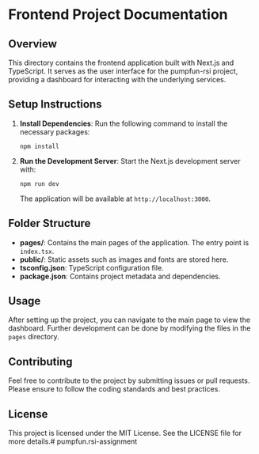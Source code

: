 # Frontend Project Documentation

## Overview
This directory contains the frontend application built with Next.js and TypeScript. It serves as the user interface for the pumpfun-rsi project, providing a dashboard for interacting with the underlying services.

## Setup Instructions
1. **Install Dependencies**: 
   Run the following command to install the necessary packages:
   ```
   npm install
   ```

2. **Run the Development Server**: 
   Start the Next.js development server with:
   ```
   npm run dev
   ```
   The application will be available at `http://localhost:3000`.

## Folder Structure
- **pages/**: Contains the main pages of the application. The entry point is `index.tsx`.
- **public/**: Static assets such as images and fonts are stored here.
- **tsconfig.json**: TypeScript configuration file.
- **package.json**: Contains project metadata and dependencies.

## Usage
After setting up the project, you can navigate to the main page to view the dashboard. Further development can be done by modifying the files in the `pages` directory.

## Contributing
Feel free to contribute to the project by submitting issues or pull requests. Please ensure to follow the coding standards and best practices.

## License
This project is licensed under the MIT License. See the LICENSE file for more details.#   p u m p f u n . r s i - a s s i g n m e n t  
 